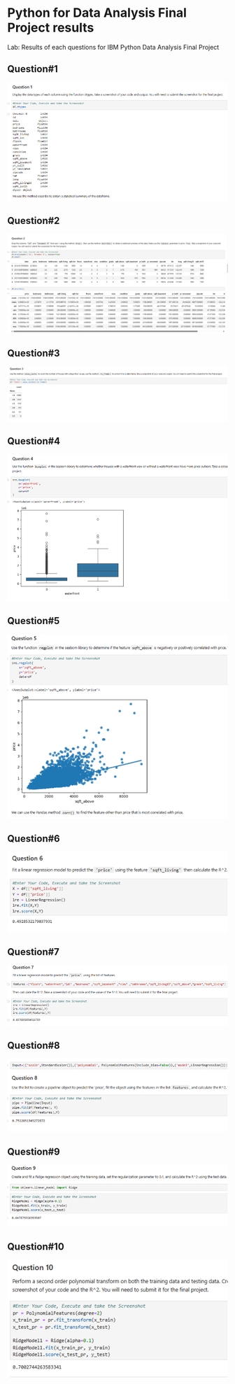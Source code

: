 # Python for Data Analysis Final Project results
Lab: Results of each questions for IBM Python Data Analysis Final Project

## Question#1
<img src="pic/1.png"/>

## Question#2
<img src="pic/2.png"/>

## Question#3
<img src="pic/3.png"/>

## Question#4
<img src="pic/4.png"/>

## Question#5
<img src="pic/5.png"/>

## Question#6
<img src="pic/6.png"/>

## Question#7
<img src="pic/7.png"/>

## Question#8
<img src="pic/8.png"/>

## Question#9
<img src="pic/9.png"/>

## Question#10
<img src="pic/10.png"/>

